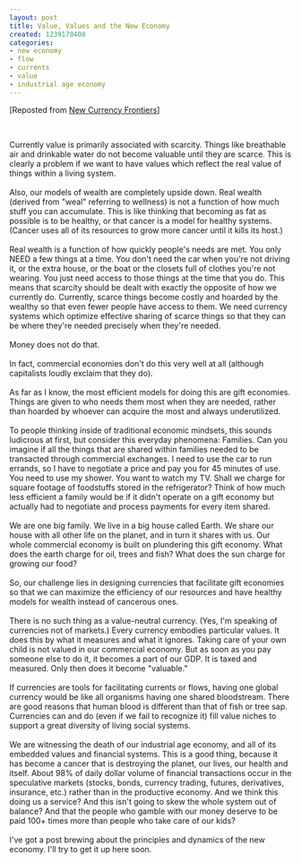 ```yaml
---
layout: post
title: Value, Values and the New Economy
created: 1239170400
categories:
- new economy
- flow
- currents
- value
- industrial age economy
---
```

<p>[Reposted from <a href="http://blog.newcurrencyfrontiers.com/search?updated-max=2009-06-28T16%3A06%3A00-07%3A00&amp;max-results=44">New Currency Frontiers</a>]</p><p>&nbsp;</p><p>Currently value is primarily associated with scarcity. Things like breathable air and drinkable water do not become valuable until they are scarce. This is clearly a problem if we want to have values which reflect the real value of things within a living system.<br>
<br>
Also, our models of wealth are completely upside down. Real wealth (derived from "weal" referring to wellness) is not a function of how much stuff you can accumulate. This is like thinking that becoming as fat as possible is to be healthy, or that cancer is a model for healthy systems. (Cancer uses all of its resources to grow more cancer until it kills its host.)<!--break--><br>
<br>
Real wealth is a function of how quickly people's needs are met. You only NEED a few things at a time. You don't need the car when you're not driving it, or the extra house, or the boat or the closets full of clothes you're not wearing. You just need access to those things at the time that you do. This means that scarcity should be dealt with exactly the opposite of how we currently do. Currently, scarce things become costly and hoarded by the wealthy so that even fewer people have access to them. We need currency systems which optimize effective sharing of scarce things so that they can be where they're needed precisely when they're needed.<br>
<br>
Money does not do that.<br>
<br>
In fact, commercial economies don't do this very well at all (although capitalists loudly exclaim that they do).<br>
<br>
As far as I know, the most efficient models for doing this are gift economies. Things are given to who needs them most when they are needed, rather than hoarded by whoever can acquire the most and always underutilized.<br>
<br>
To people thinking inside of traditional economic mindsets, this sounds ludicrous at first, but consider this everyday phenomena: Families. Can you imagine if all the things that are shared within families needed to be transacted through commercial exchanges. I need to use the car to run errands, so I have to negotiate a price and pay you for 45 minutes of use. You need to use my shower. You want to watch my TV. Shall we charge for square footage of foodstuffs stored in the refrigerator? Think of how much less efficient a family would be if it didn't operate on a gift economy but actually had to negotiate and process payments for every item shared.<br>
<br>
We are one big family. We live in a big house called Earth. We share our house with all other life on the planet, and in turn it shares with us. Our whole commercial economy is built on plundering this gift economy. What does the earth charge for oil, trees and fish? What does the sun charge for growing our food?<br>
<br>
So, our challenge lies in designing currencies that facilitate gift economies so that we can maximize the efficiency of our resources and have healthy models for wealth instead of cancerous ones.<br>
<br>
There is no such thing as a value-neutral currency. (Yes, I'm speaking of currencies not of markets.) Every currency embodies particular values. It does this by what it measures and what it ignores. Taking care of your own child is not valued in our commercial economy. But as soon as you pay someone else to do it, it becomes a part of our GDP. It is taxed and measured. Only then does it become "valuable."<br>
<br>
If currencies are tools for facilitating currents or flows, having one global currency would be like all organisms having one shared bloodstream. There are good reasons that human blood is different than that of fish or tree sap. Currencies can and do (even if we fail to recognize it) fill value niches to support a great diversity of living social systems.<br>
<br>
We are witnessing the death of our industrial age economy, and all of its embedded values and financial systems. This is a good thing, because it has become a cancer that is destroying the planet, our lives, our health and itself. About 98% of daily dollar volume of financial transactions occur in the speculative markets (stocks, bonds, currency trading, futures, derivatives, insurance, etc.) rather than in the productive economy. And we think this doing us a service? And this isn't going to skew the whole system out of balance? And that the people who gamble with our money deserve to be paid 100+ times more than people who take care of our kids?<br>
<br>
I've got a post brewing about the principles and dynamics of the new economy. I'll try to get it up here soon.</p>
